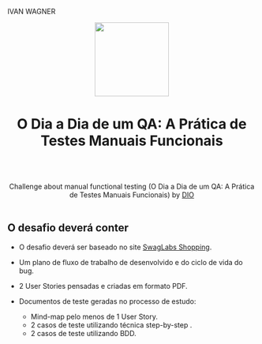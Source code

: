 IVAN WAGNER



<div align="center"><img align="" width="150px" src="/icone.png">
  
 # O Dia a Dia de um QA: A Prática de Testes Manuais Funcionais

<br /><br />

  Challenge about manual functional testing (O Dia a Dia de um QA: A Prática de Testes Manuais Funcionais) by [DIO](https://web.dio.me/.) <br /><br />

</div> 

## O desafio deverá conter

- O desafio deverá ser baseado no site [SwagLabs Shopping](https://www.saucedemo.com/).

- Um plano de fluxo de trabalho de desenvolvido e do ciclo de vida do bug.

- 2 User Stories pensadas e criadas em formato PDF.

- Documentos de teste geradas no processo de estudo:

  * Mind-map pelo menos de 1 User Story.
  * 2 casos de teste utilizando técnica step-by-step .
  * 2 casos de teste utilizando BDD.

